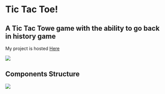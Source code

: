 # Tic Tac Toe!

## A Tic Tac Towe game with the ability to go back in history game

My project is hosted [Here](https://omri-zaher-tic-tac-toe.netlify.app/)

![](https://media4.giphy.com/media/YnZPEeeC7q6pQEZw1I/giphy.gif?cid=ecf05e476y4dyqv7xm9koy72v4jb26frc393gk8pt96dyexj&rid=giphy.gif&ct=g)

## Components Structure

![](https://i.ibb.co/gVGHLsq/components-structures.png)
